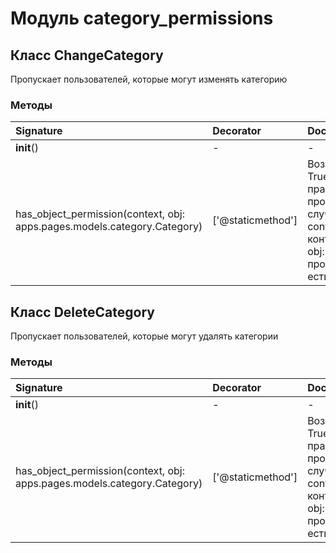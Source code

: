 # Модуль category_permissions



## Класс ChangeCategory

Пропускает пользователей, которые могут изменять категорию

### Методы

| Signature                                                                | Decorator         | Docstring                                                                                                                               |
| :----------------------------------------------------------------------- | :---------------- | :-------------------------------------------------------------------------------------------------------------------------------------- |
| __init__()                                                               | -                 | -                                                                                                                                       |
| has_object_permission(context, obj: apps.pages.models.category.Category) | ['@staticmethod'] | Возвращает True если есть права, False в противном случае.:param context: контекст:param obj: объект для проверки:return: есть ли права |

## Класс DeleteCategory

Пропускает пользователей, которые могут удалять категории

### Методы

| Signature                                                                | Decorator         | Docstring                                                                                                                               |
| :----------------------------------------------------------------------- | :---------------- | :-------------------------------------------------------------------------------------------------------------------------------------- |
| __init__()                                                               | -                 | -                                                                                                                                       |
| has_object_permission(context, obj: apps.pages.models.category.Category) | ['@staticmethod'] | Возвращает True если есть права, False в противном случае.:param context: контекст:param obj: объект для проверки:return: есть ли права |